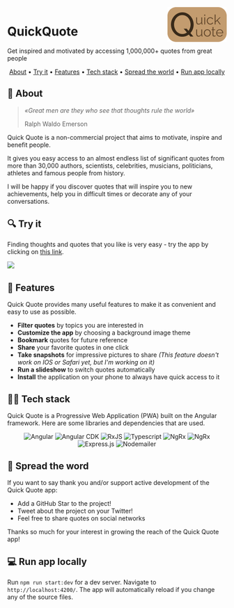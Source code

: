 <img src="readme_assets/logo.png" align="right" />

# QuickQuote

Get inspired and motivated by accessing 1,000,000+ quotes from great people

<p align="center">
  <a href="#about">About</a> •
  <a href="#try-it">Try it</a> •
  <a href="#features">Features</a> •
  <a href="#tech-stack">Tech stack</a> •
  <a href="#spread-the-world">Spread the world</a> •
  <a href="#run-app-locally">Run app locally</a>
</p>

## 🧐 About

> _«Great men are they who see that thoughts rule the world»_
> 
> Ralph Waldo Emerson

Quick Quote is a non-commercial project that aims to motivate, inspire and benefit people.

It gives you easy access to an almost endless list of significant quotes from more than 30,000 authors, scientists, celebrities, musicians, politicians, athletes and famous people from history.

I will be happy if you discover quotes that will inspire you to new achievements, help you in difficult times or decorate any of your conversations.

## 🔍 Try it

Finding thoughts and quotes that you like is very easy - try the app by clicking on [this link](https://www.quickquote.space).

<img src="readme_assets/demo.gif">

## 🚀 Features

Quick Quote provides many useful features to make it as convenient and easy to use as possible.

* **Filter quotes** by topics you are interested in
* **Customize the app** by choosing a background image theme
* **Bookmark** quotes for future reference
* **Share** your favorite quotes in one click
* **Take snapshots** for impressive pictures to share
  _(This feature doesn't work on IOS or Safari yet, but I'm working on it)_
* **Run a slideshow** to switch quotes automatically
* **Install** the application on your phone to always have quick access to it


## 👨‍💻 Tech stack
Quick Quote is a Progressive Web Application (PWA) built on the Angular framework.
Here are some libraries and dependencies that are used.

<p align="center">
  <img src="https://img.shields.io/badge/%40angular%2Fcli-13.2.3-green" alt="Angular">
  <img src="https://img.shields.io/badge/%40angular/cdk-13.3.7-blue" alt="Angular CDK">
  <img src="https://img.shields.io/badge/%40rxjs-7.5.0-blue" alt="RxJS">
  <img src="https://img.shields.io/badge/%40typescript-4.5.2-blue" alt="Typescript">
  <img src="https://img.shields.io/badge/%40ngrx-13.2.0-blue" alt="NgRx">
  <img src="https://img.shields.io/badge/%40hammerjs-2.0.8-blue" alt="NgRx">
  <img src="https://img.shields.io/badge/%40express-4.18.1-green" alt="Express.js">
  <img src="https://img.shields.io/badge/%40nodemailer-6.7.5-blue" alt="Nodemailer">
</p>

## 🌟 Spread the word

If you want to say thank you and/or support active development of the Quick Quote app:

* Add a GitHub Star to the project!
* Tweet about the project on your Twitter!
* Feel free to share quotes on social networks

Thanks so much for your interest in growing the reach of the Quick Quote app!

## 💻 Run app locally

Run `npm run start:dev` for a dev server. Navigate to `http://localhost:4200/`. The app will automatically reload if you change any of the source files.
